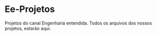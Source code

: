 # Ee-Projetos
 Projetos do canal Engenharia entendida. Todos os arquivos dos nossos projetos, estarão aqui.
